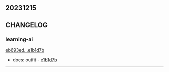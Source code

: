 ## 20231215

## CHANGELOG

### learning-ai

[eb693ed...e1b1d7b](https://github.com/zhbhun/learning-ai/compare/eb693ed...e1b1d7b)

* docs: outfit - [e1b1d7b](https://github.com/zhbhun/learning-ai/commit/e1b1d7b48b7727c0cd71dfaf218f5febf7ac6813)

---

